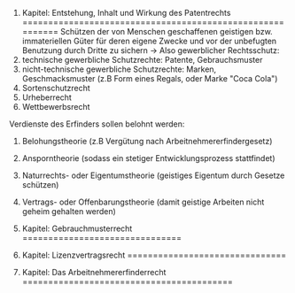 1. Kapitel: Entstehung, Inhalt und Wirkung des Patentrechts
==========================================================
Schützen der von Menschen geschaffenen geistigen bzw. immateriellen Güter für deren eigene Zwecke und vor der unbefugten Benutzung durch Dritte zu sichern
-> Also gewerblicher Rechtsschutz:
1. technische gewerbliche Schutzrechte: Patente, Gebrauchsmuster
2. nicht-technische gewerbliche Schutzrechte: Marken, Geschmacksmuster (z.B Form eines Regals, oder Marke "Coca Cola")
3. Sortenschutzrecht
4. Urheberrecht
5. Wettbewerbsrecht

Verdienste des Erfinders sollen belohnt werden:
1. Belohungstheorie (z.B Vergütung nach Arbeitnehmererfindergesetz)
2. Ansporntheorie (sodass ein stetiger Entwicklungsprozess stattfindet)
3. Naturrechts- oder Eigentumstheorie (geistiges Eigentum durch Gesetze schützen)
4. Vertrags- oder Offenbarungstheorie (damit geistige Arbeiten nicht geheim gehalten werden)

2. Kapitel: Gebrauchmusterrecht
===============================

3. Kapitel: Lizenzvertragsrecht
===============================

4. Kapitel: Das Arbeitnehmererfinderrecht
=========================================
